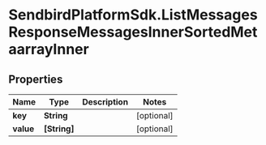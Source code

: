 # SendbirdPlatformSdk.ListMessagesResponseMessagesInnerSortedMetaarrayInner

## Properties

Name | Type | Description | Notes
------------ | ------------- | ------------- | -------------
**key** | **String** |  | [optional] 
**value** | **[String]** |  | [optional] 


